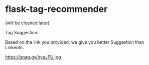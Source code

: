 # flask-tag-recommender

(will be cleaned later)

Tag Suggestion:

Based on the link you provided, we give you better Suggestion than LinkedIn.

https://snag.gy/hyeJFU.jpg